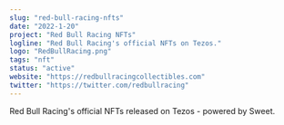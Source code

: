 ```yaml
---
slug: "red-bull-racing-nfts"
date: "2022-1-20"
project: "Red Bull Racing NFTs"
logline: "Red Bull Racing's official NFTs on Tezos."
logo: "RedBullRacing.png"
tags: "nft"
status: "active"
website: "https://redbullracingcollectibles.com"
twitter: "https://twitter.com/redbullracing"
---
```


Red Bull Racing's official NFTs released on Tezos - powered by Sweet.
